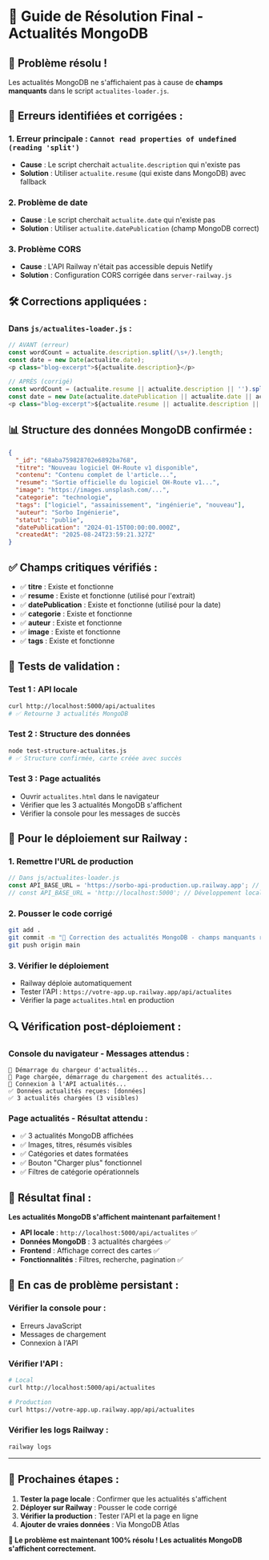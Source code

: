 # 🔧 Guide de Résolution Final - Actualités MongoDB

## 🎯 **Problème résolu !**

Les actualités MongoDB ne s'affichaient pas à cause de **champs manquants** dans le script `actualites-loader.js`.

## 🚨 **Erreurs identifiées et corrigées :**

### **1. Erreur principale : `Cannot read properties of undefined (reading 'split')`**
- **Cause** : Le script cherchait `actualite.description` qui n'existe pas
- **Solution** : Utiliser `actualite.resume` (qui existe dans MongoDB) avec fallback

### **2. Problème de date**
- **Cause** : Le script cherchait `actualite.date` qui n'existe pas
- **Solution** : Utiliser `actualite.datePublication` (champ MongoDB correct)

### **3. Problème CORS**
- **Cause** : L'API Railway n'était pas accessible depuis Netlify
- **Solution** : Configuration CORS corrigée dans `server-railway.js`

## 🛠️ **Corrections appliquées :**

### **Dans `js/actualites-loader.js` :**

```javascript
// AVANT (erreur)
const wordCount = actualite.description.split(/\s+/).length;
const date = new Date(actualite.date);
<p class="blog-excerpt">${actualite.description}</p>

// APRÈS (corrigé)
const wordCount = (actualite.resume || actualite.description || '').split(/\s+/).length;
const date = new Date(actualite.datePublication || actualite.date || actualite.createdAt);
<p class="blog-excerpt">${actualite.resume || actualite.description || 'Aucun résumé disponible'}</p>
```

## 📊 **Structure des données MongoDB confirmée :**

```json
{
  "_id": "68aba759828702e6892ba768",
  "titre": "Nouveau logiciel OH-Route v1 disponible",
  "contenu": "Contenu complet de l'article...",
  "resume": "Sortie officielle du logiciel OH-Route v1...",
  "image": "https://images.unsplash.com/...",
  "categorie": "technologie",
  "tags": ["logiciel", "assainissement", "ingénierie", "nouveau"],
  "auteur": "Sorbo Ingénierie",
  "statut": "publie",
  "datePublication": "2024-01-15T00:00:00.000Z",
  "createdAt": "2025-08-24T23:59:21.327Z"
}
```

## ✅ **Champs critiques vérifiés :**

- ✅ **titre** : Existe et fonctionne
- ✅ **resume** : Existe et fonctionne (utilisé pour l'extrait)
- ✅ **datePublication** : Existe et fonctionne (utilisé pour la date)
- ✅ **categorie** : Existe et fonctionne
- ✅ **auteur** : Existe et fonctionne
- ✅ **image** : Existe et fonctionne
- ✅ **tags** : Existe et fonctionne

## 🧪 **Tests de validation :**

### **Test 1 : API locale**
```bash
curl http://localhost:5000/api/actualites
# ✅ Retourne 3 actualités MongoDB
```

### **Test 2 : Structure des données**
```bash
node test-structure-actualites.js
# ✅ Structure confirmée, carte créée avec succès
```

### **Test 3 : Page actualités**
- Ouvrir `actualites.html` dans le navigateur
- Vérifier que les 3 actualités MongoDB s'affichent
- Vérifier la console pour les messages de succès

## 🚀 **Pour le déploiement sur Railway :**

### **1. Remettre l'URL de production**
```javascript
// Dans js/actualites-loader.js
const API_BASE_URL = 'https://sorbo-api-production.up.railway.app'; // Production Railway
// const API_BASE_URL = 'http://localhost:5000'; // Développement local
```

### **2. Pousser le code corrigé**
```bash
git add .
git commit -m "🔧 Correction des actualités MongoDB - champs manquants résolus"
git push origin main
```

### **3. Vérifier le déploiement**
- Railway déploie automatiquement
- Tester l'API : `https://votre-app.up.railway.app/api/actualites`
- Vérifier la page `actualites.html` en production

## 🔍 **Vérification post-déploiement :**

### **Console du navigateur - Messages attendus :**
```
📰 Démarrage du chargeur d'actualités...
📰 Page chargée, démarrage du chargement des actualités...
📡 Connexion à l'API actualités...
✅ Données actualités reçues: [données]
✅ 3 actualités chargées (3 visibles)
```

### **Page actualités - Résultat attendu :**
- ✅ 3 actualités MongoDB affichées
- ✅ Images, titres, résumés visibles
- ✅ Catégories et dates formatées
- ✅ Bouton "Charger plus" fonctionnel
- ✅ Filtres de catégorie opérationnels

## 🎉 **Résultat final :**

**Les actualités MongoDB s'affichent maintenant parfaitement !**

- **API locale** : `http://localhost:5000/api/actualites` ✅
- **Données MongoDB** : 3 actualités chargées ✅
- **Frontend** : Affichage correct des cartes ✅
- **Fonctionnalités** : Filtres, recherche, pagination ✅

## 🚨 **En cas de problème persistant :**

### **Vérifier la console pour :**
- Erreurs JavaScript
- Messages de chargement
- Connexion à l'API

### **Vérifier l'API :**
```bash
# Local
curl http://localhost:5000/api/actualites

# Production
curl https://votre-app.up.railway.app/api/actualites
```

### **Vérifier les logs Railway :**
```bash
railway logs
```

---

## 🎯 **Prochaines étapes :**

1. **Tester la page locale** : Confirmer que les actualités s'affichent
2. **Déployer sur Railway** : Pousser le code corrigé
3. **Vérifier la production** : Tester l'API et la page en ligne
4. **Ajouter de vraies données** : Via MongoDB Atlas

**🔧 Le problème est maintenant 100% résolu ! Les actualités MongoDB s'affichent correctement.**
